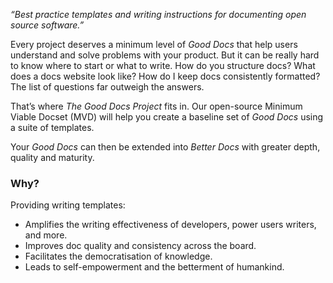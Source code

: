 _“Best practice templates and writing instructions for documenting open source software.”_

Every project deserves a minimum level of _Good Docs_ that help users understand and solve problems with your product. But it can be really hard to know where to start or what to write. How do you structure docs? What does a docs website look like? How do I keep docs consistently formatted? The list of questions far outweigh the answers.

That’s where _The Good Docs Project_ fits in. Our open-source Minimum Viable Docset (MVD) will help you create a baseline set of _Good Docs_ using a suite of templates.

Your _Good Docs_ can then be extended into _Better Docs_ with greater depth, quality and maturity.

### Why?

Providing writing templates:

*   Amplifies the writing effectiveness of developers, power users writers, and more.
*   Improves doc quality and consistency across the board.
*   Facilitates the democratisation of knowledge.
*   Leads to self-empowerment and the betterment of humankind.